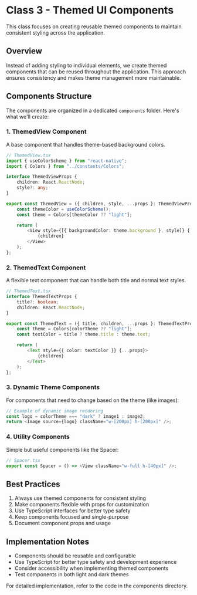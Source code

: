 # Class 3 - Themed UI Components

This class focuses on creating reusable themed components to maintain consistent styling across the application.

## Overview

Instead of adding styling to individual elements, we create themed components that can be reused throughout the application. This approach ensures consistency and makes theme management more maintainable.

## Components Structure

The components are organized in a dedicated `components` folder. Here's what we'll create:

### 1. ThemedView Component

A base component that handles theme-based background colors.

```typescript
// ThemedView.tsx
import { useColorScheme } from "react-native";
import { Colors } from "../constants/Colors";

interface ThemedViewProps {
    children: React.ReactNode;
    style?: any;
}

export const ThemedView = ({ children, style, ...props }: ThemedViewProps) => {
    const themeColor = useColorScheme();
    const theme = Colors[themeColor ?? "light"];

    return (
        <View style={[{ backgroundColor: theme.background }, style]} {...props}>
            {children}
        </View>
    );
};
```

### 2. ThemedText Component

A flexible text component that can handle both title and normal text styles.

```typescript
// ThemedText.tsx
interface ThemedTextProps {
    title?: boolean;
    children: React.ReactNode;
}

export const ThemedText = ({ title, children, ...props }: ThemedTextProps) => {
    const theme = Colors[colorTheme ?? "light"];
    const textColor = title ? theme.title : theme.text;

    return (
        <Text style={{ color: textColor }} {...props}>
            {children}
        </Text>
    );
};
```

### 3. Dynamic Theme Components

For components that need to change based on the theme (like images):

```typescript
// Example of dynamic image rendering
const logo = colorTheme === "dark" ? image1 : image2;
return <Image source={logo} className="w-[200px] h-[200px]" />;
```

### 4. Utility Components

Simple but useful components like the Spacer:

```typescript
// Spacer.tsx
export const Spacer = () => <View className="w-full h-[40px]" />;
```

## Best Practices

1. Always use themed components for consistent styling
2. Make components flexible with props for customization
3. Use TypeScript interfaces for better type safety
4. Keep components focused and single-purpose
5. Document component props and usage

## Implementation Notes

-   Components should be reusable and configurable
-   Use TypeScript for better type safety and development experience
-   Consider accessibility when implementing themed components
-   Test components in both light and dark themes

For detailed implementation, refer to the code in the components directory.
